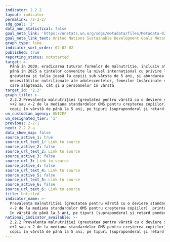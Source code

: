 ```yaml
---
indicator: 2.2.2
layout: indicator
permalink: /2-2-2/
sdg_goal: '2'
data_non_statistical: false
goal_meta_link: 'https://unstats.un.org/sdgs/metadata/files/Metadata-02-02-02a.pdf'
goal_meta_link_text: United Nations Sustainable Development Goals Metadata (pdf 232kB)
graph_type: line
indicator_sort_order: 02-02-02
published: true
reporting_status: notstarted
target: >-
  Până în 2030, eradicarea tuturor formelor de malnutriție, inclusiv atingerea
  până în 2025 a țintelor convenite la nivel internațional cu privire la
  greutatea și talia joasă la copiii sub vârsta de 5 ani, și abordarea
  necesităților nutriționale ale adolescentelor, femeilor însărcinate și celor
  care alăptează, cât și a persoanelor în vârstă
target_id: '2.2'
graph_title: >-
  2.2.2 Prevalența malnutriției (greutatea pentru vârstă cu o deviere standard
  >+2 sau <-2 de la mediana standardelor OMS pentru creșterea copiilor) printre
  copii în vârstă de până la 5 ani, pe tipuri (supraponderal și retard ponderal)
un_custodian_agency: UNICEF
un_designated_tier: '1'
previous: 2-2-1
next: 2-2-2-a
data_show_map: false
source_active_1: true
source_url_text_1: Link to source
source_active_2: false
source_url_text_2: Link to Source
source_active_3: false
source_url_3: Link to source
source_active_4: false
source_url_text_4: Link to source
source_active_5: false
source_url_text_5: Link to source
source_active_6: false
source_url_text_6: Link to source
title: Untitled
indicator_name: >-
  Prevalența malnutriției (greutatea pentru vârstă cu o deviere standard >+2 sau
  <-2 de la mediana standardelor OMS pentru creșterea copiilor)  printre copii
  în vârstă de până la 5 ani, pe tipuri (supraponderal și retard ponderal)
national_indicator_available: >-
  2.2.2 Prevalența malnutriției (greutatea pentru vârstă cu o deviere standard
  >+2 sau <-2 de la mediana standardelor OMS pentru creșterea copiilor) printre
  copii în vârstă de până la 5 ani, pe tipuri (supraponderal și retard ponderal)
---
```

